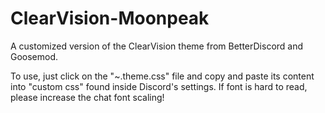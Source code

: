 # ClearVision-Moonpeak
A customized version of the ClearVision theme from BetterDiscord and Goosemod.

To use, just click on the "~.theme.css" file and copy and paste its content into "custom css" found inside Discord's settings.
If font is hard to read, please increase the chat font scaling!
